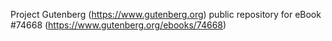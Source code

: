 Project Gutenberg (https://www.gutenberg.org) public repository for
eBook #74668 (https://www.gutenberg.org/ebooks/74668)
